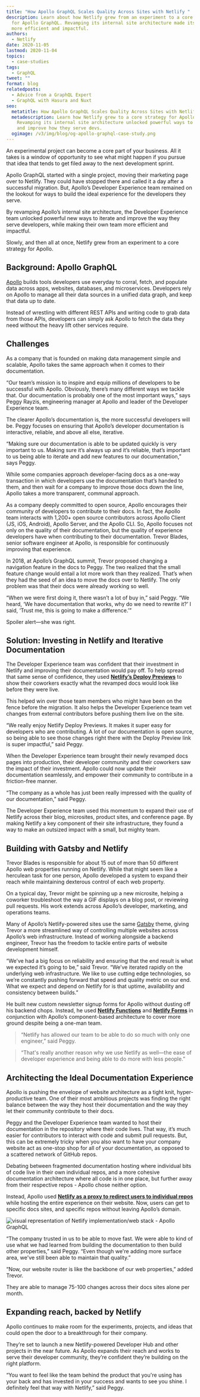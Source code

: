 ```yaml
---
title: "How Apollo GraphQL Scales Quality Across Sites with Netlify "
description: Learn about how Netlify grew from an experiment to a core strategy
  for Apollo GraphQL. Revamping its internal site architecture made its team
  more efficient and impactful.
authors:
  - Netlify
date: 2020-11-05
lastmod: 2020-11-04
topics:
  - case-studies
tags:
  - GraphQL
tweet: ""
format: blog
relatedposts:
  - Advice from a GraphQL Expert
  - GraphQL with Hasura and Nuxt
seo:
  metatitle: How Apollo GraphQL Scales Quality Across Sites with Netlify
  metadescription: Learn how Netlify grew to a core strategy for Apollo GraphQL.
    Revamping its internal site architecture unlocked powerful ways to iterate
    and improve how they serve devs.
  ogimage: /v3/img/blog/og-apollo-graphql-case-study.png
---
```

An experimental project can become a core part of your business. All it takes is a window of opportunity to see what might happen if you pursue that idea that tends to get filed away to the next development sprint.

Apollo GraphQL started with a single project, moving their marketing page over to Netlify. They could have stopped there and called it a day after a successful migration. But, Apollo’s Developer Experience team remained on the lookout for ways to build the ideal experience for the developers they serve.

By revamping Apollo’s internal site architecture, the Developer Experience team unlocked powerful new ways to iterate and improve the way they serve developers, while making their own team more efficient and impactful.

Slowly, and then all at once, Netlify grew from an experiment to a core strategy for Apollo.

## Background: Apollo GraphQL

[Apollo](https://www.apollographql.com/) builds tools developers use everyday to corral, fetch, and populate data across apps, websites, databases, and microservices. Developers rely on Apollo to manage all their data sources in a unified data graph, and keep that data up to date.

Instead of wrestling with different REST APIs and writing code to grab data from those APIs, developers can simply ask Apollo to fetch the data they need without the heavy lift other services require.

## Challenges

As a company that is founded on making data management simple and scalable, Apollo takes the same approach when it comes to their documentation.

“Our team’s mission is to inspire and equip millions of developers to be successful with Apollo. Obviously, there’s many different ways we tackle that. Our documentation is probably one of the most important ways,” says Peggy Rayzis, engineering manager at Apollo and leader of the Developer Experience team.

The clearer Apollo’s documentation is, the more successful developers will be. Peggy focuses on ensuring that Apollo’s developer documentation is interactive, reliable, and above all else, iterative.

“Making sure our documentation is able to be updated quickly is very important to us. Making sure it’s always up and it’s reliable, that’s important to us being able to iterate and add new features to our documentation,” says Peggy.

While some companies approach developer-facing docs as a one-way transaction in which developers use the documentation that’s handed to them, and then wait for a company to improve those docs down the line, Apollo takes a more transparent, communal approach.

As a company deeply committed to open source, Apollo encourages their community of developers to contribute to their docs. In fact, the Apollo team interacts with 1,200+ open source contributors across Apollo Client (JS, iOS, Android), Apollo Server, and the Apollo CLI. So, Apollo focuses not only on the quality of their documentation, but the quality of experience developers have when contributing to their documentation. Trevor Blades, senior software engineer at Apollo, is responsible for continuously improving that experience.

In 2018, at Apollo’s GraphQL summit, Trevor proposed changing a navigation feature in the docs to Peggy. The two realized that the small feature change would entail a lot more work than they realized. That’s when they had the seed of an idea to move the docs over to Netlify. The only problem was that their docs were already working so well.

“When we were first doing it, there wasn’t a lot of buy in,” said Peggy. “We heard, ‘We have documentation that works, why do we need to rewrite it?’ I said, ‘Trust me, this is going to make a difference.’”

Spoiler alert—she was right.

## Solution: Investing in Netlify and Iterative Documentation

The Developer Experience team was confident that their investment in Netlify and improving their documentation would pay off. To help spread that same sense of confidence, they used **[Netlify’s Deploy Previews](https://www.netlify.com/products/build/)** to show their coworkers exactly what the revamped docs would look like before they were live.

This helped win over those team members who might have been on the fence before the migration. It also helps the Developer Experience team vet changes from external contributors before pushing them live on the site.

“We really enjoy Netlify Deploy Previews. It makes it super easy for developers who are contributing. A lot of our documentation is open source, so being able to see those changes right there with the Deploy Preview link is super impactful,” said Peggy.

When the Developer Experience team brought their newly revamped docs pages into production, their developer community and their coworkers saw the impact of their investment. Apollo could now update their documentation seamlessly, and empower their community to contribute in a friction-free manner.

“The company as a whole has just been really impressed with the quality of our documentation,” said Peggy.

The Developer Experience team used this momentum to expand their use of Netlify across their blog, microsites, product sites, and conference page. By making Netlify a key component of their site infrastructure, they found a way to make an outsized impact with a small, but mighty team.

## Building with Gatsby and Netlify

Trevor Blades is responsible for about 15 out of more than 50 different Apollo web properties running on Netlify. While that might seem like a herculean task for one person, Apollo developed a system to expand their reach while maintaining dexterous control of each web property.

On a typical day, Trevor might be spinning up a new microsite, helping a coworker troubleshoot the way a GIF displays on a blog post, or reviewing pull requests. His work extends across Apollo’s developer, marketing, and operations teams.

Many of Apollo’s Netlify-powered sites use the same [Gatsby](https://www.netlify.com/with/gatsby) theme, giving Trevor a more streamlined way of controlling multiple websites across Apollo’s web infrastructure. Instead of working alongside a backend engineer, Trevor has the freedom to tackle entire parts of website development himself.

“We’ve had a big focus on reliability and ensuring that the end result is what we expected it’s going to be,” said Trevor. “We’ve iterated rapidly on the underlying web infrastructure. We like to use cutting edge technologies, so we’re constantly pushing forward that speed and quality metric on our end. What we expect and depend on Netlify for is that uptime, availability and consistency between builds.”

He built new custom newsletter signup forms for Apollo without dusting off his backend chops. Instead, he used **[Netlify Functions](https://www.netlify.com/products/functions/)** and **[Netlify Forms](https://www.netlify.com/products/forms/)** in conjunction with Apollo’s component-based architecture to cover more ground despite being a one-man team.

> “Netlify has allowed our team to be able to do so much with only one engineer,” said Peggy.

> “That's really another reason why we use Netlify as well—the ease of developer experience and being able to do more with less people.”

## Architecting the Ideal Documentation Experience

Apollo is pushing the envelope of website architecture as a tight knit, hyper-productive team. One of their most ambitious projects was finding the right balance between the way they host their documentation and the way they let their community contribute to their docs.

Peggy and the Developer Experience team wanted to host their documentation in the repository where their code lives. That way, it’s much easier for contributors to interact with code and submit pull requests. But, this can be extremely tricky when you also want to have your company website act as one-stop shop for all of your documentation, as opposed to a scattered network of GitHub repos.

Debating between fragmented documentation hosting where individual bits of code live in their own individual repos, and a more cohesive documentation architecture where all code is in one place, but further away from their respective repos - Apollo chose neither option.

Instead, Apollo used **[Netlify as a proxy to redirect users to individual repos](https://www.netlify.com/blog/2020/06/16/building-large-sites-on-netlify/)** while hosting the entire experience on their website. Now, users can get to specific docs sites, and specific repos without leaving Apollo’s domain.

![visual representation of Netlify implementation/web stack - Apollo GraphQL](/v3/img/blog/apollographql-netlify.png "Netlify implementation/web stack - Apollo GraphQL")

“The company trusted in us to be able to move fast. We were able to kind of use what we had learned from building the documentation to then build other properties,” said Peggy. “Even though we're adding more surface area, we've still been able to maintain that quality.”

“Now, our website router is like the backbone of our web properties,” added Trevor.

They are able to manage 75-100 changes across their docs sites alone per month.

## Expanding reach, backed by Netlify

Apollo continues to make room for the experiments, projects, and ideas that could open the door to a breakthrough for their company.

They’re set to launch a new Netlify-powered Developer Hub and other projects in the near future. As Apollo expands their reach and works to serve their developer community, they’re confident they’re building on the right platform.

“You want to feel like the team behind the product that you're using has your back and has invested in your success and wants to see you shine. I definitely feel that way with Netlify,” said Peggy.